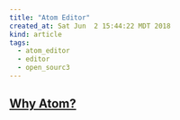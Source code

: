 ```yaml
---
title: "Atom Editor"
created_at: Sat Jun  2 15:44:22 MDT 2018
kind: article
tags:
  - atom_editor
  - editor
  - open_sourc3
---
```


<h2>
<a href="https://flight-manual.atom.io/getting-started/sections/why-atom/" target="_blank">Why Atom?</a>
</h2>

<!--
html boilerplate fragments
<a href="" target="_blank"></a>
<a name=""></a>
<img src="" width="400px">
<ul>
  <li></li>
  <li><a href="" target="_blank"></a></li>
</ul>
<pre>
</pre>
<p style="margin-bottom: 2em;"></p>
<hr style="border: 0; height: 3px; background: #333; background-image: linear-gradient(to right, #ccc, #333, #ccc);">
<pre><code>
</code></pre>
<math xmlns='http://www.w3.org/1998/Math/MathML' display='block'>
</math>
-->
